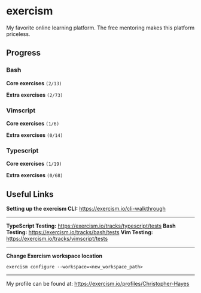 # exercism

My favorite online learning platform. The free mentoring makes this platform priceless.


## Progress


### Bash
 
**Core exercises** `(2/13)`
 
**Extra exercises** `(2/73)`

 
### Vimscript

**Core exercises** `(1/6)`
 
**Extra exercises** `(0/14)`
 

### Typescript

**Core exercises** `(1/19)`
 
**Extra exercises** `(0/68)`

## Useful Links


**Setting up the exercism CLI:** https://exercism.io/cli-walkthrough

----


**TypeScript Testing:** https://exercism.io/tracks/typescript/tests
**Bash Testing:** https://exercism.io/tracks/bash/tests
**Vim Testing:** https://exercism.io/tracks/vimscript/tests


----

**Change Exercism workspace location**

    exercism configure --workspace=<new_workspace_path>

----

My profile can be found at: https://exercism.io/profiles/Christopher-Hayes
